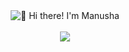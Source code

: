 <div align="center">
<img src="https://user-images.githubusercontent.com/45126869/186973767-7202f142-880f-4441-afad-93844c32d5b1.gif" alt="👋 Hi there! I'm Manusha" title="👋 Hi there! I'm Manusha"/>
<br><br>
  <a href="https://manushacheti.medium.com/" target="_blank">
    <img src="https://user-images.githubusercontent.com/45126869/186969640-bb6b6736-420c-4eb5-ba86-99fdfada2859.svg"/>
  </a>
</div>


<!---![Medium](https://img.shields.io/badge/M-12100E?style=for-the-badge&color=060d2e&label=Visit&nbsp;My&nbsp;Medium&nbsp;Blog&logo=medium&logoColor=black&labelColor=6229ff)--->

